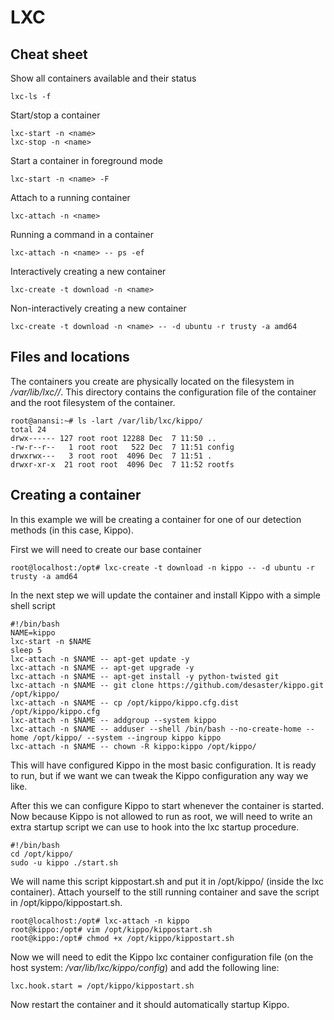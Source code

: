 LXC
=========

Cheat sheet
------------
Show all containers available and their status

    lxc-ls -f

Start/stop a container

    lxc-start -n <name>
    lxc-stop -n <name>
Start a container in foreground mode

    lxc-start -n <name> -F

Attach to a running container

    lxc-attach -n <name>
Running a command in a container

    lxc-attach -n <name> -- ps -ef
Interactively creating a new container

    lxc-create -t download -n <name>
Non-interactively creating a new container

    lxc-create -t download -n <name> -- -d ubuntu -r trusty -a amd64

Files and locations
-------
The containers you create are physically located on the filesystem in */var/lib/lxc/<name>/*. This directory contains the configuration file of the container and the root filesystem of the container.

    root@anansi:~# ls -lart /var/lib/lxc/kippo/
    total 24
    drwx------ 127 root root 12288 Dec  7 11:50 ..
    -rw-r--r--   1 root root   522 Dec  7 11:51 config
    drwxrwx---   3 root root  4096 Dec  7 11:51 .
    drwxr-xr-x  21 root root  4096 Dec  7 11:52 rootfs

Creating a container
-------
In this example we will be creating a container for one of our detection methods (in this case, Kippo).

First we will need to create our base container

    root@localhost:/opt# lxc-create -t download -n kippo -- -d ubuntu -r trusty -a amd64

In the next step we will update the container and install Kippo with a simple shell script

    #!/bin/bash
    NAME=kippo
    lxc-start -n $NAME
    sleep 5
    lxc-attach -n $NAME -- apt-get update -y
    lxc-attach -n $NAME -- apt-get upgrade -y
    lxc-attach -n $NAME -- apt-get install -y python-twisted git
    lxc-attach -n $NAME -- git clone https://github.com/desaster/kippo.git /opt/kippo/
    lxc-attach -n $NAME -- cp /opt/kippo/kippo.cfg.dist /opt/kippo/kippo.cfg
    lxc-attach -n $NAME -- addgroup --system kippo
    lxc-attach -n $NAME -- adduser --shell /bin/bash --no-create-home --home /opt/kippo/ --system --ingroup kippo kippo
    lxc-attach -n $NAME -- chown -R kippo:kippo /opt/kippo/

This will have configured Kippo in the most basic configuration. It is ready to run, but if we want we can tweak the Kippo configuration any way we like.

After this we can configure Kippo to start whenever the container is started. Now because Kippo is not allowed to run as root, we will need to write an extra startup script we can use to hook into the lxc startup procedure.  

    #!/bin/bash
    cd /opt/kippo/
    sudo -u kippo ./start.sh

We will name this script kippostart.sh and put it in /opt/kippo/ (inside the lxc container). Attach yourself to the still running container and save the script in /opt/kippo/kippostart.sh.

    root@localhost:/opt# lxc-attach -n kippo
    root@kippo:/opt# vim /opt/kippo/kippostart.sh
    root@kippo:/opt# chmod +x /opt/kippo/kippostart.sh

Now we will need to edit the Kippo lxc container configuration file (on the host system: */var/lib/lxc/kippo/config*) and add the following line:

    lxc.hook.start = /opt/kippo/kippostart.sh

Now restart the container and it should automatically startup Kippo.
